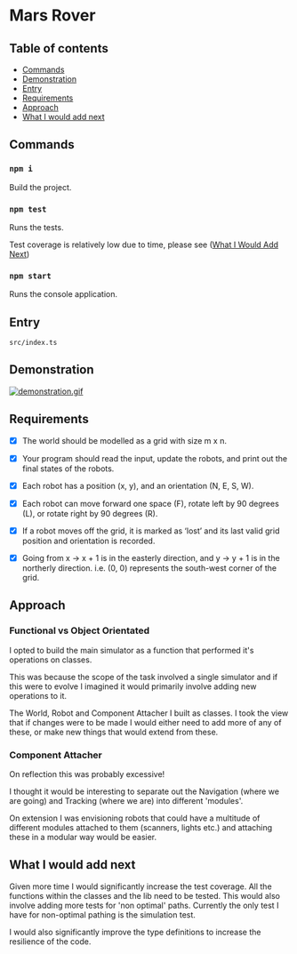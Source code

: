 # Mars Rover

## Table of contents

- [Commands](#Commands)
- [Demonstration](#Demonstration)
- [Entry](#Entry)
- [Requirements](#Requirements)
- [Approach](#Approach)
- [What I would add next](#What-i-would-add-next)

## Commands

### `npm i`

Build the project.

### `npm test`

Runs the tests.

Test coverage is relatively low due to time, please see ([What I Would Add Next](#What-i-would-add-next))

### `npm start`

Runs the console application.

## Entry

`src/index.ts`

## Demonstration

[![demonstration.gif](https://s7.gifyu.com/images/2022-03-28-07.46.30.gif)](https://gifyu.com/image/Spu39)

## Requirements

- [x] The world should be modelled as a grid with size m x n.

- [x] Your program should read the input, update the robots, and print out the final states
      of the robots.

- [x] Each robot has a position (x, y), and an orientation (N, E, S, W).

- [x] Each robot can move forward one space (F), rotate left by 90 degrees (L), or rotate
      right by 90 degrees (R).

- [x] If a robot moves off the grid, it is marked as ‘lost’ and its last valid grid position and
      orientation is recorded.

- [x] Going from x -> x + 1 is in the easterly direction, and y -> y + 1 is in the northerly
      direction. i.e. (0, 0) represents the south-west corner of the grid.

## Approach

### Functional vs Object Orientated

I opted to build the main simulator as a function that performed it's operations on classes.

This was because the scope of the task involved a single simulator and if this were to evolve I imagined it would primarily involve adding new operations to it.

The World, Robot and Component Attacher I built as classes. I took the view that if changes were to be made I would either need to add more of any of these, or make new things that would extend from these.

### Component Attacher

On reflection this was probably excessive!

I thought it would be interesting to separate out the Navigation (where we are going) and Tracking (where we are) into different 'modules'.

On extension I was envisioning robots that could have a multitude of different modules attached to them (scanners, lights etc.) and attaching these in a modular way would be easier.

## What I would add next

Given more time I would significantly increase the test coverage. All the functions within the classes and the lib need to be tested. This would also involve adding more tests for 'non optimal' paths. Currently the only test I have for non-optimal pathing is the simulation test.

I would also significantly improve the type definitions to increase the resilience of the code.

